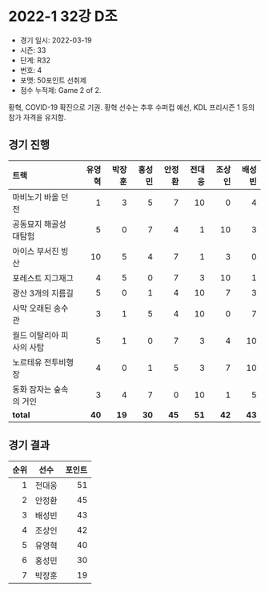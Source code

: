 # 2022-1 32강 D조

- 경기 일시: 2022-03-19
- 시즌: 33
- 단계: R32
- 번호: 4
- 포맷: 50포인트 선취제
- 점수 누적제: Game 2 of 2.



황혁, COVID-19 확진으로 기권. 황혁 선수는 추후 수퍼컵 예선, KDL 프리시즌 1 등의 참가 자격을 유지함.

## 경기 진행

| 트랙 | 유영혁 | 박장훈 | 홍성민 | 안정환 | 전대웅 | 조상인 | 배성빈 |
|:---|---:|---:|---:|---:|---:|---:|---:|
| 마비노기 바올 던전 | 1 | 3 | 5 | 7 | 10 | 0 | 4 |
| 공동묘지 해골성 대탐험 | 5 | 0 | 7 | 4 | 1 | 10 | 3 |
| 아이스 부서진 빙산 | 10 | 5 | 4 | 7 | 1 | 3 | 0 |
| 포레스트 지그재그 | 4 | 5 | 0 | 7 | 3 | 10 | 1 |
| 광산 3개의 지름길 | 5 | 0 | 1 | 4 | 10 | 7 | 3 |
| 사막 오래된 송수관 | 3 | 1 | 5 | 4 | 10 | 0 | 7 |
| 월드 이탈리아 피사의 사탑 | 5 | 1 | 0 | 7 | 3 | 4 | 10 |
| 노르테유 전투비행장 | 4 | 0 | 1 | 5 | 3 | 7 | 10 |
| 동화 잠자는 숲속의 거인 | 3 | 4 | 7 | 0 | 10 | 1 | 5 |
| __total__ | __40__ | __19__ | __30__ | __45__ | __51__ | __42__ | __43__ |




## 경기 결과

| 순위 | 선수 | 포인트 |
|---:|:---:|---:|
| 1 | 전대웅 | 51 |
| 2 | 안정환 | 45 |
| 3 | 배성빈 | 43 |
| 4 | 조상인 | 42 |
| 5 | 유영혁 | 40 |
| 6 | 홍성민 | 30 |
| 7 | 박장훈 | 19 |

